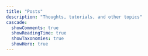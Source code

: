 ```yaml
---
title: "Posts"
description: "Thoughts, tutorials, and other topics"
cascade:
  showComments: true
  showReadingTime: true
  showTaxonomies: true
  showHero: true
---
```

